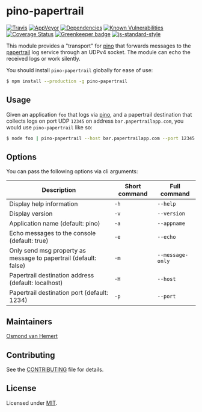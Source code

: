 # pino-papertrail

[![Travis](https://img.shields.io/travis/com/ovhemert/pino-papertrail.svg?branch=master&logo=travis)](https://travis-ci.com/ovhemert/pino-papertrail)
[![AppVeyor](https://img.shields.io/appveyor/ci/ovhemert/pino-papertrail.svg?logo=appveyor)](https://ci.appveyor.com/project/ovhemert/pino-papertrail)
[![Dependencies](https://img.shields.io/david/ovhemert/pino-papertrail.svg)](https://david-dm.org/ovhemert/pino-papertrail)
[![Known Vulnerabilities](https://snyk.io/test/npm/pino-papertrail/badge.svg)](https://snyk.io/test/npm/pino-papertrail)
[![Coverage Status](https://coveralls.io/repos/github/ovhemert/pino-papertrail/badge.svg?branch=master)](https://coveralls.io/github/ovhemert/pino-papertrail?branch=master)
[![Greenkeeper badge](https://badges.greenkeeper.io/ovhemert/pino-papertrail.svg)](https://greenkeeper.io/)
[![js-standard-style](https://img.shields.io/badge/code%20style-standard-brightgreen.svg?style=flat)](http://standardjs.com/)

This module provides a "transport" for [pino][pino] that forwards
messages to the [papertrail][papertrail] log service through an UDPv4 socket. The module can echo the received logs or work silently.

You should install `pino-papertrail` globally for ease of use:

```bash
$ npm install --production -g pino-papertrail
```

## Usage

Given an application `foo` that logs via [pino][pino], and a papertrail destination that collects logs on port UDP `12345` on address `bar.papertrailapp.com`, you would use `pino-papertrail` like so:

```bash
$ node foo | pino-papertrail --host bar.papertrailapp.com --port 12345 --appname foo
```

## Options

You can pass the following options via cli arguments:

|  Description | Short command | Full command |
| ------------- | ------------- |-------------|
| Display help information | `-h` | `--help` |
| Display version | `-v` | `--version` |
| Application name (default: pino) | `-a` | `--appname` |
| Echo messages to the console (default: true) | `-e` | `--echo` |
| Only send msg property as message to papertrail (default: false) | `-m` | `--message-only` |
| Papertrail destination address (default: localhost) | `-H` | `--host` |
| Papertrail destination port (default: 1234) | `-p` | `--port` |

## Maintainers

[Osmond van Hemert](https://github.com/ovhemert/about)

## Contributing

See the [CONTRIBUTING](./docs/CONTRIBUTING.md) file for details.

## License

Licensed under [MIT](./LICENSE).

[pino]: https://www.npmjs.com/package/pino
[papertrail]: https://papertrailapp.com
